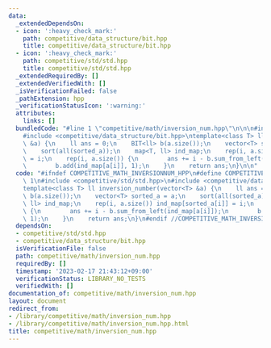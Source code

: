 ```yaml
---
data:
  _extendedDependsOn:
  - icon: ':heavy_check_mark:'
    path: competitive/data_structure/bit.hpp
    title: competitive/data_structure/bit.hpp
  - icon: ':heavy_check_mark:'
    path: competitive/std/std.hpp
    title: competitive/std/std.hpp
  _extendedRequiredBy: []
  _extendedVerifiedWith: []
  _isVerificationFailed: false
  _pathExtension: hpp
  _verificationStatusIcon: ':warning:'
  attributes:
    links: []
  bundledCode: "#line 1 \"competitive/math/inversion_num.hpp\"\n\n\n#include <competitive/std/std.hpp>\n\
    #include <competitive/data_structure/bit.hpp>\ntemplate<class T> ll inversion_number(vector<T>\
    \ &a) {\n    ll ans = 0;\n    BIT<ll> b(a.size());\n    vector<T> sorted_a = a;\n\
    \    sort(all(sorted_a));\n    map<T, ll> ind_map;\n    rep(i, a.size()) ind_map[sorted_a[i]]\
    \ = i;\n    rep(i, a.size()) {\n        ans += i - b.sum_from_left(ind_map[a[i]]);\n\
    \        b.add(ind_map[a[i]], 1);\n    }\n    return ans;\n}\n\n"
  code: "#ifndef COMPETITIVE_MATH_INVERSIONNUM_HPP\n#define COMPETITIVE_MATH_INVERSIONNUM_HPP\
    \ 1\n#include <competitive/std/std.hpp>\n#include <competitive/data_structure/bit.hpp>\n\
    template<class T> ll inversion_number(vector<T> &a) {\n    ll ans = 0;\n    BIT<ll>\
    \ b(a.size());\n    vector<T> sorted_a = a;\n    sort(all(sorted_a));\n    map<T,\
    \ ll> ind_map;\n    rep(i, a.size()) ind_map[sorted_a[i]] = i;\n    rep(i, a.size())\
    \ {\n        ans += i - b.sum_from_left(ind_map[a[i]]);\n        b.add(ind_map[a[i]],\
    \ 1);\n    }\n    return ans;\n}\n#endif //COMPETITIVE_MATH_INVERSIONNUM_HPP"
  dependsOn:
  - competitive/std/std.hpp
  - competitive/data_structure/bit.hpp
  isVerificationFile: false
  path: competitive/math/inversion_num.hpp
  requiredBy: []
  timestamp: '2023-02-17 21:43:12+09:00'
  verificationStatus: LIBRARY_NO_TESTS
  verifiedWith: []
documentation_of: competitive/math/inversion_num.hpp
layout: document
redirect_from:
- /library/competitive/math/inversion_num.hpp
- /library/competitive/math/inversion_num.hpp.html
title: competitive/math/inversion_num.hpp
---
```

